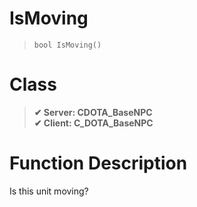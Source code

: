# IsMoving
> `bool IsMoving()`
# Class
> __✔ Server: CDOTA_BaseNPC__  
> __✔ Client: C_DOTA_BaseNPC__  
# Function Description
Is this unit moving?
